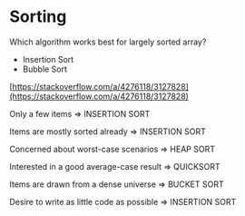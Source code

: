 # Sorting

Which algorithm works best for largely sorted array?

* Insertion Sort
* Bubble Sort

[https://stackoverflow.com/a/4276118/3127828](https://stackoverflow.com/a/4276118/3127828)

Only a few items => INSERTION SORT

Items are mostly sorted already => INSERTION SORT

Concerned about worst-case scenarios => HEAP SORT

Interested in a good average-case result => QUICKSORT

Items are drawn from a dense universe => BUCKET SORT

Desire to write as little code as possible => INSERTION SORT

